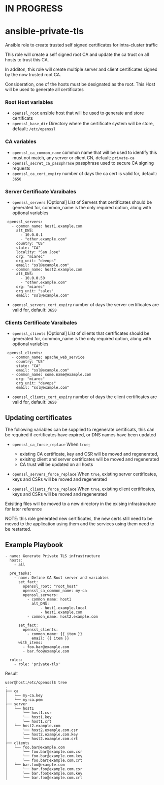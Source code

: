 # IN PROGRESS

# ansible-private-tls
Ansible role to create trusted self signed certificates for intra-cluster traffic

This role will create a self signed root CA and update the ca trust on all hosts to trust this CA.

In additon, this role will create multiple server and client certificates signed by the now trusted root CA.

Consideration, one of the hosts must be designated as the root. This Host will be used to generate all certificates

### Root Host variables
- `openssl_root` ansible host that will be used to generate and store certificats
- `openssl_base_dir` Directory where the certificate system will be store, default: `/etc/openssl`

### CA variables
- `openssl_ca_common_name` common name that will be used to identify this must not match, any server or client CN, default: `private-ca`
- `openssl_secret_ca_passphrase` passphrase used to secure CA signing requests
- `openssl_ca_cert_expiry` number of days the ca cert is valid for, default: `3650`




### Server Certificate Varaibales
 - `openssl_servers` [Optional] List of Servers that certificates should be generated for, common_name is the only required option, along with optional variables
```
 openssl_servers:
   - common_name: host1.example.com
     alt_DNS:
       - 10.0.0.1
       - "other.example.com"
     country: "US"
     state: "CA"
     locality: "San Jose"
     org: "miarec"
     org_unit: "devops"
     email: "ssl@example.com"
   - common_name: host2.example.com
     alt_DNS:
       - 10.0.0.50
       - "other.example.com"
     org: "miarec"
     org_unit: "sales"
     email: "ssl@example.com"

```
- `openssl_servers_cert_expiry` number of days the server certificates are valid for, default: `3650`


### Clients Certificate Varaibales


- `openssl_clients` [Optional] List of clients that certificates should be generated for, common_name is the only required option, along with optional variables
```
 openssl_clients:
   - common_name: apache_web_service
     country: "US"
     state: "CA"
     email: "ssl@example.com"
   - common_name: some.name@example.com
     org: "miarec"
     org_unit: "devops"
     email: "ssl@example.com"

```
- `openssl_clients_cert_expiry` number of days the client certificates are valid for, default: `3650`


## Updating certificates
The following variables can be supplied to regenerate certificats, this can be required if certificates have expired, or DNS names have been updated

- `openssl_ca_force_replace` When `true`;
    - existing CA certificate, key and CSR will be moved and regenerated,
    - exisitng client and server certificates will be moved and regenerated
    - CA trust will be updated on all hosts

- `openssl_servers_force_replace` When `true`, existing server certificates, keys and CSRs will be moved and regenerated
- `openssl_clients_force_replace` When `true`, existing client certificates, keys and CSRs will be moved and regenerated

Exisiting files will be moved to a new directory in the exising infrastructure for later reference

NOTE: this role generated new certificates, the new certs still need to be moved to the application using them and the services using them need to be restarted.


## Example Playbook



```
- name: Generate Private TLS infrastructure
  hosts:
    - all

  pre_tasks:
    - name: Define CA Root server and variables
      set_fact:
        openssl_root: "root_host"
        openssl_ca_common_name: my-ca
        openssl_servers:
          - common_name: host1
            alt_DNS:
                - host1.example.local
                - host1.example.com
          - common_name: host2.example.com

      set_fact:
        openssl_clients:
          - common_name: {{ item }}
            email: {{ item }}
      with_items:
        - foo.bar@example.com
        - bar.foo@example.com

  roles:
    - role: 'private-tls'
```

Result
```
user@host:/etc/openssl$ tree
.
├── ca
│   └── my-ca.key
│   └── my-ca.pem
├── server
│   └── host1
│       └── host1.csr
│       └── host1.key
│       └── host1.crt
│   └── host2.example.com
│       └── host2.example.com.csr
│       └── host2.example.com.key
│       └── host2.example.com.crt
├── clients
│   └── foo.bar@example.com
│       └── foo.bar@example.com.csr
│       └── foo.bar@example.com.key
│       └── foo.bar@example.com.crt
│   └── bar.foo@example.com
│       └── bar.foo@example.com.csr
│       └── bar.foo@example.com.key
│       └── bar.foo@example.com.crt

```
